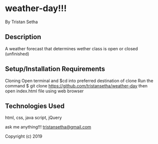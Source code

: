 # weather-day!!!



By Tristan Setha

## Description

A weather forecast that determines wether class is open or closed (unfinished)


## Setup/Installation Requirements

Cloning
Open terminal and $cd into preferred destination of clone
Run the command $ git clone https://github.com/tristansetha/weather-day
then  open index.html file using web browser

<!-- or visit https://tristansetha.github.io/weather-day/ -->


## Technologies Used
html, css, java script, jQuery

ask me anything!!! tristansetha@gmail.com

Copyright (c) 2019
